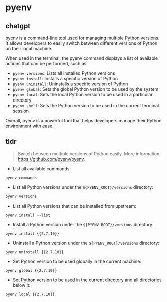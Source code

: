 # pyenv 
## chatgpt 
pyenv is a command-line tool used for managing multiple Python versions. It allows developers to easily switch between different versions of Python on their local machine.

When used in the terminal, the pyenv command displays a list of available actions that can be performed, such as:

- `pyenv versions`: Lists all installed Python versions
- `pyenv install`: Installs a specific version of Python
- `pyenv uninstall`: Uninstalls a specific version of Python
- `pyenv global`: Sets the global Python version to be used by the system
- `pyenv local`: Sets the local Python version to be used in a particular directory
- `pyenv shell`: Sets the Python version to be used in the current terminal session

Overall, pyenv is a powerful tool that helps developers manage their Python environment with ease. 

## tldr 
 
> Switch between multiple versions of Python easily.
> More information: <https://github.com/pyenv/pyenv>.

- List all available commands:

`pyenv commands`

- List all Python versions under the `${PYENV_ROOT}/versions` directory:

`pyenv versions`

- List all Python versions that can be installed from upstream:

`pyenv install --list`

- Install a Python version under the `${PYENV_ROOT}/versions` directory:

`pyenv install {{2.7.10}}`

- Uninstall a Python version under the `${PYENV_ROOT}/versions` directory:

`pyenv uninstall {{2.7.10}}`

- Set Python version to be used globally in the current machine:

`pyenv global {{2.7.10}}`

- Set Python version to be used in the current directory and all directories below it:

`pyenv local {{2.7.10}}`
